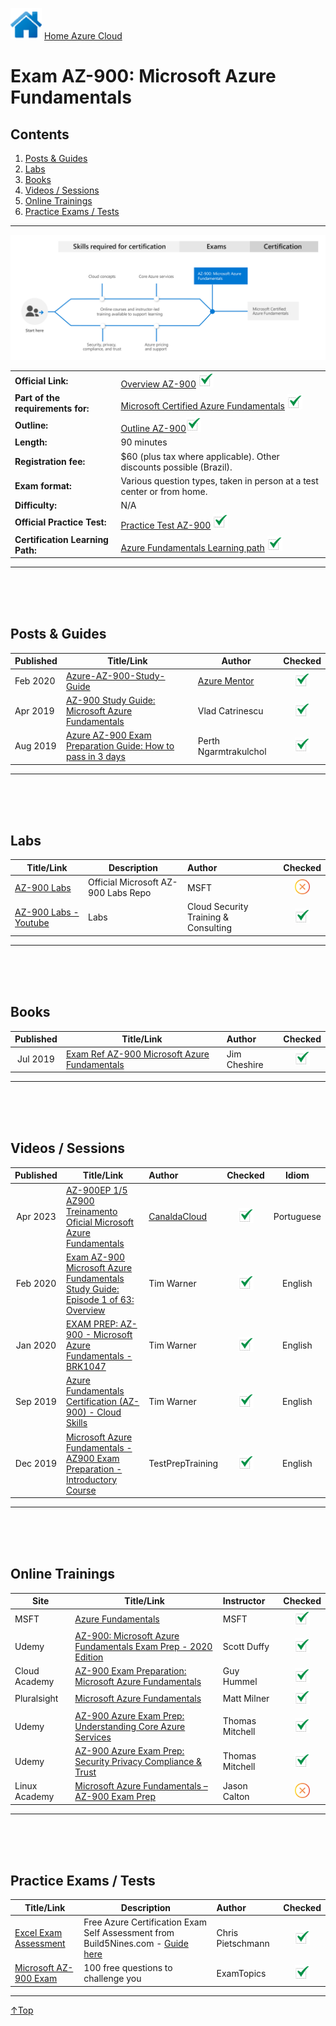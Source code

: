 <img src="../img/home.png" title="Azure" width=50 height=50> [Home Azure Cloud][1]

[1]: https://github.com/weder96/azure-cloud-learning

# Exam AZ-900: Microsoft Azure Fundamentals

## **Contents**
1. [Posts & Guides](#posts-&-guides)
2. [Labs](#labs)
3. [Books](#books)
4. [Videos / Sessions](#videos-/-sessions)
5. [Online Trainings](#online-trainings)
6. [Practice Exams / Tests](#practice-exams-/-tests)


*******************************************************************************************************

![Cert](../img/az-900.png)

|  |  |   
|---------------------------------- | --------------------------------------------------------------------- |
|**Official Link:**                 | [Overview AZ-900](https://docs.microsoft.com/en-us/learn/certifications/exams/AZ-900) <img src="../img/solid/check.png" title="check" width=24 height=24>                       |
|**Part of the requirements for:**  | [Microsoft Certified Azure Fundamentals](https://docs.microsoft.com/en-us/learn/certifications/azure-fundamentals) <img src="../img/solid/check.png" title="check" width=24 height=24>|
|**Outline:**                       | [Outline AZ-900](https://query.prod.cms.rt.microsoft.com/cms/api/am/binary/RE3VwUY)<img src="../img/solid/check.png" title="check" width=24 height=24>                                |
|**Length:**                        | 90 minutes                                                                                                         |
|**Registration fee:**              | $60 (plus tax where applicable).  Other discounts possible (Brazil).                                                        |
|**Exam format:**                   | Various question types, taken in person at a test center or from home.                                             |
|**Difficulty:**                    | N/A                                                                                                                |
|**Official Practice Test:**        | [Practice Test AZ-900](https://us.mindhub.com/p/MU-AZ-900)    <img src="../img/solid/check.png" title="check" width=24 height=24>                                                     |
| **Certification Learning Path:**  | [Azure Fundamentals Learning path](https://query.prod.cms.rt.microsoft.com/cms/api/am/binary/RE38YZj)   <img src="../img/solid/check.png" title="check" width=24 height=24>           |


------------------------------------------------------------------------------------------------ 
<br/><br/><br/>

## **Posts & Guides**
| Published | Title/Link         | Author            | Checked |
| --------- | ------------------ |------------------ |:---------:|
| Feb 2020  | [Azure-AZ-900-Study-Guide](https://github.com/AzureMentor/Azure-AZ-900-Study-Guide) | [Azure Mentor](https://azurementor.wordpress.com/) | <img src="../img/solid/check.png" title="check" width=24 height=24> |
| Apr 2019  | [AZ-900 Study Guide: Microsoft Azure Fundamentals](https://vladtalkstech.com/az-900-study-guide-microsoft-azure-fundamentals)                                        | Vlad Catrinescu    | <img src="../img/solid/check.png" title="check" width=24 height=24> |
| Aug 2019  | [Azure AZ-900 Exam Preparation Guide: How to pass in 3 days](https://medium.com/weareservian/azure-az-900-exam-preparation-guide-how-to-pass-in-3-days-dabf5534507a) | Perth Ngarmtrakulchol     |<img src="../img/solid/check.png" title="check" width=24 height=24> |



--------------------------------------------------------------------------------------------------------
<br/><br/><br/>

## **Labs**
| Title/Link               | Description                        | Author | Checked |
| ------------------------ | ---------------------------------- | :----- | :--------:|
|[AZ-900 Labs](https://github.com/MicrosoftLearning/AZ-900T0x-MicrosoftAzureFundamentals) | Official Microsoft AZ-900 Labs Repo | MSFT   | <img src="../img/solid/noCheck.png" title="noCheck" width=24 height=24> |
|[AZ-900 Labs - Youtube](https://www.youtube.com/watch?v=MEr2nK5hDME&list=PL0tdq6BH7heAdnNFvexwuVyd8macfcwX4&index=1) | Labs  | Cloud Security Training & Consulting | <img src="../img/solid/check.png" title="noCheck" width=24 height=24> |



--------------------------------------------------------------------------------------------------------
<br/><br/><br/>

## **Books**
| Published | Title/Link      | Author       |Checked |
| :-------: | --------------- | :----------- | :------: |
| Jul 2019  | [Exam Ref AZ-900 Microsoft Azure Fundamentals](https://www.amazon.com/Exam-AZ-900-Microsoft-Azure-Fundamentals/dp/0135732182/) | Jim Cheshire |<img src="../img/solid/check.png" title="check" width=24 height=24> |



--------------------------------------------------------------------------------------------------------
<br/><br/><br/>

## **Videos / Sessions**
| Published | Title/Link       | Author         | Checked   | Idiom   |
| :-------: | ---------------- | :------------- | :--------:|:--------:|
| Apr 2023  | [AZ-900EP 1/5 AZ900 Treinamento Oficial Microsoft Azure Fundamentals](https://www.youtube.com/watch?v=4ub1uGKQK6U&list=PLz3hnOImntANgM1EyWSGkY4v-7dhWURWt) | [CanaldaCloud](https://www.youtube.com/@CanaldaCloud) | <img src="../img/solid/check.png" title="check" width=24 height=24> | Portuguese |
| Feb 2020  | [Exam AZ-900 Microsoft Azure Fundamentals Study Guide: Episode 1 of 63: Overview](https://www.youtube.com/watch?v=HfZ1kgHlrfg) | Tim Warner       |<img src="../img/solid/check.png" title="check" width=24 height=24> | English |
| Jan 2020  | [EXAM PREP: AZ-900 - Microsoft Azure Fundamentals - BRK1047](https://www.youtube.com/watch?v=kl0any3WFb0)                      | Tim Warner       |<img src="../img/solid/check.png" title="check" width=24 height=24> | English |
| Sep 2019  | [Azure Fundamentals Certification (AZ-900) - Cloud Skills](https://www.youtube.com/watch?v=eYpNnEHUFVI)                        | Tim Warner       |<img src="../img/solid/check.png" title="check" width=24 height=24> | English |
| Dec 2019  | [Microsoft Azure Fundamentals - AZ900 Exam Preparation - Introductory Course](https://www.youtube.com/watch?v=dKKZWp-_-c8)     | TestPrepTraining |<img src="../img/solid/check.png" title="check" width=24 height=24> | English |



--------------------------------------------------------------------------------------------------------
<br/><br/><br/>

## **Online Trainings**
|     Site      | Title/Link      | Instructor      | Checked |
| --------------|-----------------| :-------------- | :--------:|
|     MSFT      | [Azure Fundamentals](https://docs.microsoft.com/en-us/learn/paths/azure-fundamentals/)                                                                     | MSFT            |<img src="../img/solid/check.png" title="check" width=24 height=24> |
|     Udemy     | [AZ-900: Microsoft Azure Fundamentals Exam Prep - 2020 Edition](https://www.udemy.com/course/az900-azure/)                                                 | Scott Duffy     |<img src="../img/solid/check.png" title="check" width=24 height=24> |
| Cloud Academy | [AZ-900 Exam Preparation: Microsoft Azure Fundamentals](https://cloudacademy.com/learning-paths/az-900-exam-preparation-microsoft-azure-fundamentals-524/) | Guy Hummel      |<img src="../img/solid/check.png" title="check" width=24 height=24> |
|  Pluralsight  | [Microsoft Azure Fundamentals](https://www.pluralsight.com/courses/azure-fundamentals)                                                                     | Matt Milner     |<img src="../img/solid/check.png" title="check" width=24 height=24> |
|     Udemy     | [AZ-900 Azure Exam Prep: Understanding Core Azure Services](https://www.udemy.com/course/az-900-azure-exam-prep-understanding-core-azure-services/)        | Thomas Mitchell |<img src="../img/solid/check.png" title="check" width=24 height=24> |
|     Udemy     | [AZ-900 Azure Exam Prep: Security Privacy Compliance & Trust](https://www.udemy.com/course/az-900-azure-exam-prep-security-privacy-compliance-trust/)      | Thomas Mitchell |<img src="../img/solid/check.png" title="check" width=24 height=24> |
| Linux Academy | [Microsoft Azure Fundamentals – AZ-900 Exam Prep](https://linuxacademy.com/course/microsoft-azure-fundamentals-az-900-exam-prep/)                          | Jason Calton    |<img src="../img/solid/noCheck.png" title="noCheck" width=24 height=24> |



--------------------------------------------------------------------------------------------------------
<br/><br/><br/>

## Practice Exams / Tests

| Title/Link                           |Description         | Author            | Checked |
|--------------------------------------|------------------- | :---------------- | :--------:|
| [Excel Exam Assessment](https://github.com/Build5Nines/exam-assessments/blob/master/Assessments/Exam-Msft-AZ-900-Self-Assessment-Build5Nines.xlsx?raw=1) | Free Azure Certification Exam Self Assessment from Build5Nines.com  - [Guide here](https://build5nines.com/free-oss-exam-self-assessment-tool/) | Chris Pietschmann |<img src="../img/solid/check.png" title="check" width=24 height=24> |
|[Microsoft AZ-900 Exam](https://www.examtopics.com/exams/microsoft/az-900/)    | 100 free questions to challenge you  | ExamTopics        |<img src="../img/solid/check.png" title="check" width=24 height=24> |


--------------------------------------------------------------------------------------------------------

 <a href="#top" title="Back to the top.">↑Top</a>
